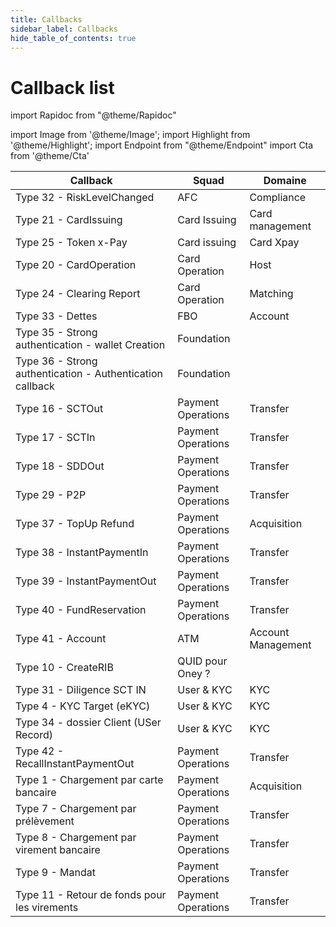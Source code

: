 ```yaml
---
title: Callbacks
sidebar_label: Callbacks
hide_table_of_contents: true
---
```


# Callback list

import Rapidoc from "@theme/Rapidoc"

import Image from '@theme/Image';
import Highlight from '@theme/Highlight';
import Endpoint from "@theme/Endpoint"
import Cta from '@theme/Cta'

| Callback                                                  | Squad              | Domaine            |
|-----------------------------------------------------------|--------------------|--------------------|
| Type 32 - RiskLevelChanged                                | AFC                | Compliance         |
| Type 21 - CardIssuing                                     | Card Issuing       | Card management    |
| Type 25 - Token x-Pay                                     | Card issuing       | Card Xpay          |
| Type 20 - CardOperation                                   | Card Operation     | Host               |
| Type 24 - Clearing Report                                 | Card Operation     | Matching           |
| Type 33 - Dettes                                          | FBO                | Account            |
| Type 35 - Strong authentication - wallet Creation         | Foundation         |                    |
| Type 36 - Strong authentication - Authentication callback | Foundation         |                    |
| Type 16 - SCTOut                                          | Payment Operations | Transfer           |
| Type 17 - SCTIn                                           | Payment Operations | Transfer           |
| Type 18 - SDDOut                                          | Payment Operations | Transfer           |
| Type 29 - P2P                                             | Payment Operations | Transfer           |
| Type 37 - TopUp Refund                                    | Payment Operations | Acquisition        |
| Type 38 - InstantPaymentIn                                | Payment Operations | Transfer           |
| Type 39 - InstantPaymentOut                               | Payment Operations | Transfer           |
| Type 40 - FundReservation                                 | Payment Operations | Transfer           |
| Type 41 - Account                                         | ATM                | Account Management |
| Type 10 - CreateRIB                                       | QUID pour Oney ?   |                    |
| Type 31 - Diligence SCT IN                                | User & KYC         | KYC                |
| Type 4 - KYC Target (eKYC)                                | User & KYC         | KYC                |
| Type 34 - dossier Client (USer Record)                    | User & KYC         | KYC                |
| Type 42 - RecallInstantPaymentOut                         | Payment Operations | Transfer           |
| Type 1 - Chargement par carte bancaire                    | Payment Operations | Acquisition        |
| Type 7 - Chargement par prélèvement                       | Payment Operations | Transfer           |
| Type 8 - Chargement par virement bancaire                 | Payment Operations | Transfer           |
| Type 9 - Mandat                                           | Payment Operations | Transfer           |
| Type 11 - Retour de fonds pour les virements              | Payment Operations | Transfer           |
